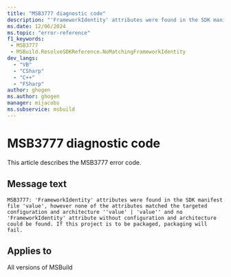 ```yaml
---
title: "MSB3777 diagnostic code"
description: "'FrameworkIdentity' attributes were found in the SDK manifest file 'value', however none of the attributes matched the targeted configuration and architecture ''value' | 'value'' and no 'FrameworkIdentity' attribute without configuration and architecture could be found. If this project is to be packaged, packaging will fail."
ms.date: 12/06/2024
ms.topic: "error-reference"
f1_keywords:
 - MSB3777
 - MSBuild.ResolveSDKReference.NoMatchingFrameworkIdentity
dev_langs:
  - "VB"
  - "CSharp"
  - "C++"
  - "FSharp"
author: ghogen
ms.author: ghogen
manager: mijacobs
ms.subservice: msbuild
---
```


# MSB3777 diagnostic code

<!-- :::ErrorDefinitionDescription::: -->
<!-- :::editable-content name="introDescription"::: -->
This article describes the MSB3777 error code.
<!-- :::editable-content-end::: -->

## Message text

`MSB3777: 'FrameworkIdentity' attributes were found in the SDK manifest file 'value', however none of the attributes matched the targeted configuration and architecture ''value' | 'value'' and no 'FrameworkIdentity' attribute without configuration and architecture could be found. If this project is to be packaged, packaging will fail.`

<!-- :::editable-content name="postOutputDescription"::: -->
<!--
{StrBegin="MSB3777: "}
-->
<!-- :::editable-content-end::: -->
<!-- :::ErrorDefinitionDescription-end::: -->

## Applies to

All versions of MSBuild
